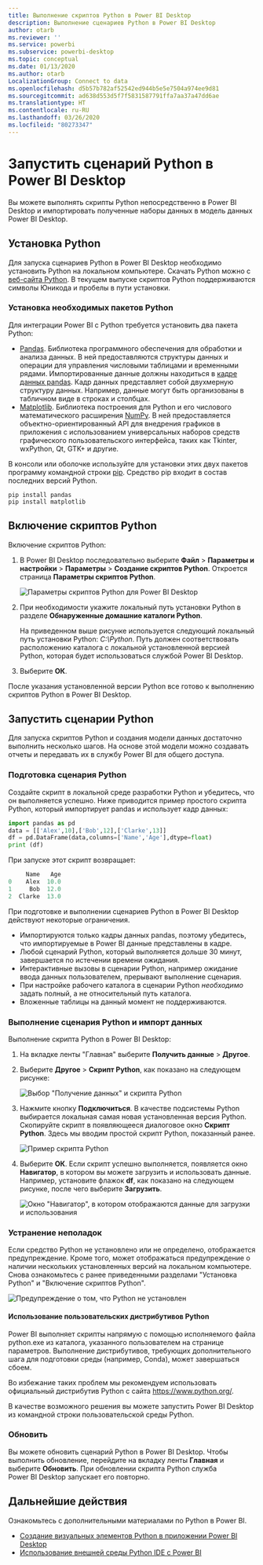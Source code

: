 ```yaml
---
title: Выполнение скриптов Python в Power BI Desktop
description: Выполнение сценариев Python в Power BI Desktop
author: otarb
ms.reviewer: ''
ms.service: powerbi
ms.subservice: powerbi-desktop
ms.topic: conceptual
ms.date: 01/13/2020
ms.author: otarb
LocalizationGroup: Connect to data
ms.openlocfilehash: d5b57b782af52542ed944b5e5e7504a974ee9d81
ms.sourcegitcommit: ad638d553d5f7f5831587791ffa7aa37a47dd6ae
ms.translationtype: HT
ms.contentlocale: ru-RU
ms.lasthandoff: 03/26/2020
ms.locfileid: "80273347"
---
```

# <a name="run-python-scripts-in-power-bi-desktop"></a>Запустить сценарий Python в Power BI Desktop

Вы можете выполнять скрипты Python непосредственно в Power BI Desktop и импортировать полученные наборы данных в модель данных Power BI Desktop.

## <a name="install-python"></a>Установка Python

Для запуска сценариев Python в Power BI Desktop необходимо установить Python на локальном компьютере. Скачать Python можно с [веб-сайта Python](https://www.python.org/). В текущем выпуске скриптов Python поддерживаются символы Юникода и пробелы в пути установки.

### <a name="install-required-python-packages"></a>Установка необходимых пакетов Python

Для интеграции Power BI с Python требуется установить два пакета Python:

* [Pandas](https://pandas.pydata.org/). Библиотека программного обеспечения для обработки и анализа данных. В ней предоставляются структуры данных и операции для управления числовыми таблицами и временными рядами. Импортированные данные должны находиться в [кадре данных pandas](https://www.tutorialspoint.com/python_pandas/python_pandas_dataframe.htm). Кадр данных представляет собой двухмерную структуру данных. Например, данные могут быть организованы в табличном виде в строках и столбцах.
* [Matplotlib](https://matplotlib.org/). Библиотека построения для Python и его числового математического расширения [NumPy](https://www.numpy.org/). В ней предоставляется объектно-ориентированный API для внедрения графиков в приложения с использованием универсальных наборов средств графического пользовательского интерфейса, таких как Tkinter, wxPython, Qt, GTK+ и другие.

В консоли или оболочке используйте для установки этих двух пакетов программу командной строки [pip](https://pip.pypa.io/en/stable/). Средство pip входит в состав последних версий Python.

```CMD
pip install pandas
pip install matplotlib
```

## <a name="enable-python-scripting"></a>Включение скриптов Python

Включение скриптов Python:

1. В Power BI Desktop последовательно выберите **Файл** > **Параметры и настройки** > **Параметры** > **Создание скриптов Python**. Откроется страница **Параметры скриптов Python**.

   ![Параметры скриптов Python для Power BI Desktop](media/desktop-python-scripts/python-scripts-7.png)

1. При необходимости укажите локальный путь установки Python в разделе **Обнаруженные домашние каталоги Python**.

   На приведенном выше рисунке используется следующий локальный путь установки Python: *C:\Python*. Путь должен соответствовать расположению каталога с локальной установленной версией Python, которая будет использоваться службой Power BI Desktop.

1. Выберите **ОК**.

После указания установленной версии Python все готово к выполнению скриптов Python в Power BI Desktop.

## <a name="run-python-scripts"></a>Запустить сценарии Python

Для запуска скриптов Python и создания модели данных достаточно выполнить несколько шагов. На основе этой модели можно создавать отчеты и передавать их в службу Power BI для общего доступа.

### <a name="prepare-a-python-script"></a>Подготовка сценария Python

Создайте скрипт в локальной среде разработки Python и убедитесь, что он выполняется успешно. Ниже приводится пример простого скрипта Python, который импортирует pandas и использует кадр данных:

```python
import pandas as pd
data = [['Alex',10],['Bob',12],['Clarke',13]]
df = pd.DataFrame(data,columns=['Name','Age'],dtype=float)
print (df)
```

При запуске этот скрипт возвращает:

```python
     Name   Age
0    Alex  10.0
1     Bob  12.0
2  Clarke  13.0
```

При подготовке и выполнении сценариев Python в Power BI Desktop действуют некоторые ограничения.

* Импортируются только кадры данных pandas, поэтому убедитесь, что импортируемые в Power BI данные представлены в кадре.
* Любой сценарий Python, который выполняется дольше 30 минут, завершается по истечении времени ожидания.
* Интерактивные вызовы в сценарии Python, например ожидание ввода данных пользователем, прерывают выполнение сценария.
* При настройке рабочего каталога в сценарии Python *необходимо* задать полный, а не относительный путь каталога.
* Вложенные таблицы на данный момент не поддерживаются.

### <a name="run-your-python-script-and-import-data"></a>Выполнение сценария Python и импорт данных

Выполнение скрипта Python в Power BI Desktop:

1. На вкладке ленты "Главная" выберите **Получить данные** > **Другое**.

1. Выберите **Другое** > **Скрипт Python**, как показано на следующем рисунке:

   ![Выбор "Получение данных" и скрипта Python](media/desktop-python-scripts/python-scripts-1.png)

1. Нажмите кнопку **Подключиться**. В качестве подсистемы Python выбирается локальная самая новая установленная версия Python. Скопируйте скрипт в появляющееся диалоговое окно **Скрипт Python**. Здесь мы вводим простой скрипт Python, показанный ранее.

   ![Пример скрипта Python](media/desktop-python-scripts/python-scripts-6.png)

1. Выберите **ОК**. Если скрипт успешно выполняется, появляется окно **Навигатор**, в котором вы можете загрузить и использовать данные. Например, установите флажок **df**, как показано на следующем рисунке, после чего выберите **Загрузить**.

   ![Окно "Навигатор", в котором отображаются данные для загрузки и использования](media/desktop-python-scripts/python-scripts-5.png) 

### <a name="troubleshooting"></a>Устранение неполадок

Если средство Python не установлено или не определено, отображается предупреждение. Кроме того, может отображаться предупреждение о наличии нескольких установленных версий на локальном компьютере. Снова ознакомьтесь с ранее приведенными разделами "Установка Python" и "Включение скриптов Python".

![Предупреждение о том, что Python не установлен](media/desktop-python-scripts/python-scripts-3.png)

#### <a name="using-custom-python-distributions"></a>Использование пользовательских дистрибутивов Python

Power BI выполняет скрипты напрямую с помощью исполняемого файла python.exe из каталога, указанного пользователем на странице параметров. Выполнение дистрибутивов, требующих дополнительного шага для подготовки среды (например, Conda), может завершаться сбоем.

Во избежание таких проблем мы рекомендуем использовать официальный дистрибутив Python с сайта https://www.python.org/.

В качестве возможного решения вы можете запустить Power BI Desktop из командной строки пользовательской среды Python.

### <a name="refresh"></a>Обновить

Вы можете обновить сценарий Python в Power BI Desktop. Чтобы выполнить обновление, перейдите на вкладку ленты **Главная** и выберите **Обновить**. При обновлении скрипта Python служба Power BI Desktop запускает его повторно.

## <a name="next-steps"></a>Дальнейшие действия

Ознакомьтесь с дополнительными материалами по Python в Power BI.

* [Создание визуальных элементов Python в приложении Power BI Desktop](desktop-python-visuals.md)
* [Использование внешней среды Python IDE с Power BI](desktop-python-ide.md)
